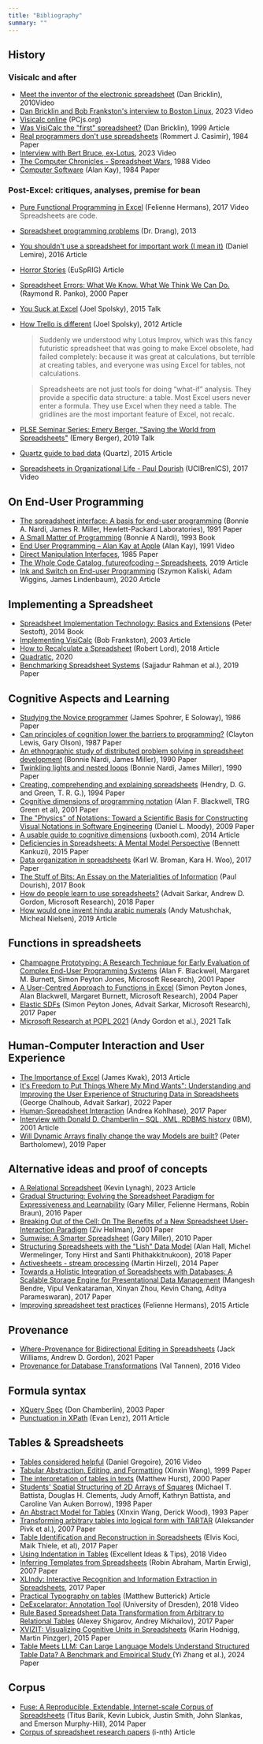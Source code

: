 ```yaml
---
title: "Bibliography"
summary: ""
---
```


## History
### Visicalc and after
- [Meet the inventor of the electronic spreadsheet](https://www.youtube.com/watch?v=YDvbDiJZpy0) (Dan Bricklin), 2010<span class="tag-pill">Video</span>
- [Dan Bricklin and Bob Frankston's interview to Boston Linux](https://www.youtube.com/live/hcjwRFT_uto), 2023 <span class="tag-pill">Video</span>
- [Visicalc online](https://www.pcjs.org/software/pcx86/app/other/visicalc/1981/) (PCjs.org)
- [Was VisiCalc the "first" spreadsheet?](http://www.bricklin.com/firstspreadsheetquestion.htm) (Dan Bricklin), 1999 <span class="tag-pill">Article</span>
- [Real programmers don't use spreadsheets](https://dl.acm.org/doi/pdf/10.1145/130981.130982) (Rommert J. Casimir), 1984 <span class="tag-pill">Paper</span>
- [Interview with Bert Bruce, ex-Lotus](https://www.youtube.com/watch?v=TNfZugIsjEk), 2023 <span class="tag-pill">Video</span>
- [The Computer Chronicles - Spreadsheet Wars](https://www.youtube.com/watch?v=eAiZBUYNUBA), 1988 <span class="tag-pill">Video</span>
  <!-- <div class="note">Contains some nice demos</div> -->
- [Computer Software](http://worrydream.com/refs/Kay%20-%20Computer%20Software%20-%20SciAm.pdf) (Alan Kay), 1984 <span class="tag-pill">Paper</span>

### Post-Excel: critiques, analyses, premise for bean
- [Pure Functional Programming in Excel](https://www.youtube.com/watch?v=0yKf8TrLUOw) (Felienne Hermans), 2017 <span class="tag-pill">Video</span>
  <div class="note"> Spreadsheets are code.</div>
- [Spreadsheet programming problems](https://leancrew.com/all-this/2013/04/spreadsheet-programming-problems/) (Dr. Drang), 2013 <span class="tag-pill"></span>
- <span class="orange">[You shouldn't use a spreadsheet for important work (I mean it)](https://www.cl.cam.ac.uk/~afb21/publications/CT2001.pdf)</span> (Daniel Lemire), 2016 <span class="tag-pill">Article</span>
- [Horror Stories](https://eusprig.org/research-info/horror-stories/) (EuSpRIG) <span class="tag-pill">Article</span>
- [Spreadsheet Errors: What We Know. What We Think We Can Do.](https://arxiv.org/abs/0802.3457) (Raymond R. Panko), 2000 <span class="tag-pill">Paper</span>
- [You Suck at Excel](https://www.youtube.com/watch?v=0nbkaYsR94c) (Joel Spolsky), 2015 <span class="tag-pill">Talk</span>
- [How Trello is different](https://www.joelonsoftware.com/2012/01/06/how-trello-is-different/) (Joel Spolsky), 2012 <span class="tag-pill">Article</span>
  > Suddenly we understood why Lotus Improv, which was this fancy futuristic spreadsheet that was going to make Excel obsolete, had failed completely: because it was great at calculations, but terrible at creating tables, and everyone was using Excel for tables, not calculations.  
  
  > Spreadsheets are not just tools for doing “what-if” analysis. They provide a specific data structure: a table. Most Excel users never enter a formula. They use Excel when they need a table. The gridlines are the most important feature of Excel, not recalc.
- [PLSE Seminar Series: Emery Berger, "Saving the World from Spreadsheets"](https://www.youtube.com/watch?v=GyWKxFxyyrQ) (Emery Berger), 2019 <span class="tag-pill">Talk</span>
- [Quartz guide to bad data](https://github.com/Quartz/bad-data-guide) (Quartz), 2015 <span class="tag-pill">Article</span>
- [ Spreadsheets in Organizational Life - Paul Dourish](https://www.youtube.com/watch?v=givR9Izhfho) (UCIBrenICS), 2017 <span class="tag-pill">Video</span>

## On End-User Programming
- [The spreadsheet interface: A basis for end-user programming](https://www.miramontes.com/writing/spreadsheet-eup) (Bonnie A. Nardi, James R. Miller, Hewlett-Packard Laboratories), 1991 <span class="tag-pill">Paper</span>
- [A Small Matter of Programming](https://mitpress.mit.edu/9780262140539/a-small-matter-of-programming/) (Bonnie A Nardi), 1993 <span class="tag-pill">Book</span>
- [End User Programming – Alan Kay at Apple](https://tinlizzie.org/IA/index.php/End-User_Programming_by_Alan_Kay_(1991)) (Alan Kay), 1991 <span class="tag-pill">Video</span>
- [Direct Manipulation Interfaces](https://vis.csail.mit.edu/classes/6.859/readings/pdfs/Hutchins-DirectManipulationInterfaces.pdf), 1985 <span class="tag-pill">Paper</span>
- [The Whole Code Catalog, futureofcoding – Spreadsheets](https://futureofcoding.org/catalog/spreadsheets.html), 2019 <span class="tag-pill">Article</span>
- [Ink and Switch on End-user Programming](https://www.inkandswitch.com/end-user-programming) (Szymon Kaliski, Adam Wiggins, James Lindenbaum), 2020 <span class="tag-pill">Article</span>

## Implementing a Spreadsheet
- [Spreadsheet Implementation Technology: Basics and Extensions](https://www.cl.cam.ac.uk/~afb21/publications/CT2001.pdf) (Peter Sestoft), 2014 <span class="tag-pill">Book</span>
- [Implementing VisiCalc](https://rmf.vc/ImplementingVisiCalc) (Bob Frankston), 2003 <span class="tag-pill">Article</span>
- [How to Recalculate a Spreadsheet](https://lord.io/spreadsheets) (Robert Lord), 2018 <span class="tag-pill">Article</span>
- [Quadratic](https://github.com/quadratichq/quadratic/), 2020 <span class="tag-pill"></span>
- [Benchmarking Spreadsheet Systems](https://people.eecs.berkeley.edu/~adityagp/papers/spreadsheet_bench.pdf) (Sajjadur Rahman et al.), 2019 <span class="tag-pill">Paper</span>

## Cognitive Aspects and Learning
- [Studying the Novice programmer](https://books.google.co.in/books/about/Studying_the_Novice_Programmer.html?id=xskgAQAAIAAJ&redir_esc=y) (James Spohrer, E Soloway), 1986 <span class="tag-pill">Paper</span>
- [Can principles of cognition lower the barriers to programming?](https://dl.acm.org/doi/10.5555/54968.54984) (Clayton Lewis, Gary Olson), 1987 <span class="tag-pill">Paper</span>
- [An ethnographic study of distributed problem solving in spreadsheet development](http://darrouzet-nardi.net/bonnie/pdf/Nardi_spreadsheet.pdf) (Bonnie Nardi, James Miller), 1990 <span class="tag-pill">Paper</span>
- [Twinkling lights and nested loops](https://www.lri.fr/~mbl/Stanford/CS477/papers/Nardi-Twinkling-IJMMS.pdf) (Bonnie Nardi, James Miller), 1990 <span class="tag-pill">Paper</span>
- [Creating, comprehending and explaining spreadsheets](https://www.sciencedirect.com/science/article/abs/pii/S1071581984710470) (Hendry, D. G. and Green, T. R. G.), 1994 <span class="tag-pill">Paper</span>
- [Cognitive dimensions of programming notation](https://www.cl.cam.ac.uk/~afb21/publications/CT2001.pdf) (Alan F. Blackwell, TRG Green et al), 2001 <span class="tag-pill">Paper</span>
- [The "Physics" of Notations: Toward a Scientific Basis for Constructing Visual Notations in Software Engineering](https://ieeexplore.ieee.org/document/5353439) (Daniel L. Moody), 2009 <span class="tag-pill">Paper</span>
- [A usable guide to cognitive dimensions](https://uxbooth.com/articles/a-usable-guide-to-cognitive-dimensions/) (uxbooth.com), 2014 <span class="tag-pill">Article</span>
- [Deficiencies in Spreadsheets: A Mental Model Perspective](https://erepo.uef.fi/bitstream/handle/123456789/15485/urn_isbn_978-952-61-1828-4.pdf?sequence=1&isAllowed=y) (Bennett Kankuzi), 2015 <span class="tag-pill">Paper</span>
- [Data organization in spreadsheets](https://www.biostat.wisc.edu/~kbroman/publications/dataorg.pdf) (Karl W. Broman, Kara H. Woo), 2017 <span class="tag-pill">Paper</span>
- [The Stuff of Bits: An Essay on the Materialities of Information](https://www.goodreads.com/book/show/55695827-the-stuff-of-bits) (Paul Dourish), 2017 <span class="tag-pill">Book</span>
- [How do people learn to use spreadsheets?](https://advait.org/files/sarkar_2018_spreadsheet_learning.pdf) (Advait Sarkar, Andrew D. Gordon, Microsoft Research), 2018 <span class="tag-pill">Paper</span>
- [How would one invent hindu arabic numerals](https://numinous.productions/ttft/#how-to-invent-hindu-arabic-numerals) (Andy Matushchak, Micheal Nielsen), 2019 <span class="tag-pill">Article</span>

## Functions in spreadsheets
- [Champagne Prototyping: A Research Technique for Early Evaluation of Complex End-User Programming Systems](https://www.microsoft.com/en-us/research/wp-content/uploads/2016/07/matrix-study.pdf) (Alan F. Blackwell, Margaret M. Burnett, Simon Peyton Jones, Microsoft Research), 2001 <span class="tag-pill">Paper</span>
- [A User-Centred Approach to Functions in Excel](https://www.microsoft.com/en-us/research/wp-content/uploads/2016/07/excel-1.pdf) (Simon Peyton Jones, Alan Blackwell, Margaret Burnett, Microsoft Research), 2004 <span class="tag-pill">Paper</span>
- [Elastic SDFs](https://www.cl.cam.ac.uk/~afb21/publications/CT2001.pdf) (Simon Peyton Jones, Advait Sarkar, Microsoft Research), 2017 <span class="tag-pill">Paper</span>
- [Microsoft Research at POPL 2021](https://www.youtube.com/watch?v=tfz4jdwsEaQ) (Andy Gordon et al.), 2021 <span class="tag-pill">Talk</span>


## Human-Computer Interaction and User Experience

- [The Importance of Excel](https://baselinescenario.com/2013/02/09/the-importance-of-excel) (James Kwak), 2013 <span class="tag-pill">Article</span>
- [It's Freedom to Put Things Where My Mind Wants": Understanding and Improving the User Experience of Structuring Data in Spreadsheets](https://advait.org/files/chalhoub_2022_data_structuring.pdf) (George Chalhoub, Advait Sarkar), 2022 <span class="tag-pill">Paper</span>
- [Human-Spreadsheet Interaction](citeseerx.ist.psu.edu) (Andrea Kohlhase), 2017 <span class="tag-pill">Paper</span>  
- [Interview with Donald D. Chamberlin – SQL, XML, RDBMS history](https://conservancy.umn.edu/handle/11299/107215?id=317) (IBM), 2001 <span class="tag-pill">Article</span>
- [Will Dynamic Arrays finally change the way Models are built?](https://eusprig.org/wp-content/uploads/eusprig-proceedings-2019.pdf) (Peter Bartholomew), 2019 <span class="tag-pill">Paper</span>


## Alternative ideas and proof of concepts
- [A Relational Spreadsheet](https://kevinlynagh.com/relational-spreadsheet/) (Kevin Lynagh), 2023 <span class="tag-pill">Article</span>
- [Gradual Structuring: Evolving the Spreadsheet Paradigm for Expressiveness and Learnability](https://opus.lib.uts.edu.au/bitstream/10453/102111/4/Gradual%20Structuring%20Evolving%20the%20Spreadsheet%20Paradigm%20for%20Expressiveness%20and%20Learnability.pdf) (Gary Miller, Felienne Hermans, Robin Braun), 2016 <span class="tag-pill">Paper</span>
- [Breaking Out of the Cell: On The Benefits of a New Spreadsheet User-Interaction Paradigm](https://arxiv.org/ftp/arxiv/papers/0803/0803.1875.pdf) (Ziv Hellman), 2001 <span class="tag-pill">Paper</span>
- [Sumwise: A Smarter Spreadsheet](https://conservancy.umn.edu/handle/11299/107215?id=317) (Gary Miller), 2010 <span class="tag-pill">Paper</span>
- [Structuring Spreadsheets with the "Lish" Data Model](https://arxiv.org/ftp/arxiv/papers/1801/1801.08603.pdf) (Alan Hall, Michel Wermelinger, Tony Hirst and Santi Phithakkitnukoon), 2018 <span class="tag-pill">Paper</span>
- [Activesheets - stream processing](http://hirzels.com/martin/papers/ecoop14-activesheets.pdf) (Martin Hirzel), 2014 <span class="tag-pill">Paper</span>
- [Towards a Holistic Integration of Spreadsheets with Databases: A Scalable Storage Engine for Presentational Data Management](https://arxiv.org/pdf/1708.06712.pdf) (Mangesh Bendre, Vipul Venkataraman, Xinyan Zhou, Kevin Chang, Aditya Parameswaran), 2017 <span class="tag-pill">Paper</span>
- [Improving spreadsheet test practices](https://www.felienne.com/archives/2957) (Felienne Hermans), 2015 <span class="tag-pill">Article</span>

## Provenance
- [Where-Provenance for Bidirectional Editing in Spreadsheets](https://www.microsoft.com/en-us/research/uploads/prod/2021/09/wc.pdf) (Jack Williams, Andrew D. Gordon), 2021 <span class="tag-pill">Paper</span>
- [Provenance for Database Transformations](https://www.youtube.com/watch?v=X0sJT0pdnIU) (Val Tannen), 2016 <span class="tag-pill">Video</span>

## Formula syntax

- [XQuery Spec](https://cseweb.ucsd.edu/classes/wi19/cse232B-a/papers/sigmod03_xquery.pdf) (Don Chamberlin), 2003 <span class="tag-pill">Paper</span>
- [Punctuation in XPath](https://www.progress.com/blogs/xpath-punctuation-part-1) (Evan Lenz), 2011 <span class="tag-pill">Article</span>

## Tables & Spreadsheets

- [Tables considered helpful](https://www.youtube.com/watch?v=b5UK-VHbJlQ) (Daniel Gregoire), 2016 <span class="tag-pill">Video</span>
- [Tabular Abstraction, Editing, and Formatting](https://uwspace.uwaterloo.ca/bitstream/handle/10012/10962/WANG_XINXIN_.pdf?sequence=1&isAllowed=y) (Xinxin Wang), 1999 <span class="tag-pill">Paper</span>
- [The interpretation of tables in texts](https://era.ed.ac.uk/bitstream/handle/1842/7309/515564.pdf) (Matthew Hurst), 2000 <span class="tag-pill">Paper</span>
- [Students' Spatial Structuring of 2D Arrays of Squares](https://www.researchgate.net/publication/258933240_Students%27_Spatial_Structuring_of_2D_Arrays_of_Squares) (Michael T. Battista, Douglas H. Clements, Judy Arnoff, Kathryn Battista, and Caroline Van Auken Borrow), 1998 <span class="tag-pill">Paper</span>
- [An Abstract Model for Tables](https://tug.org/TUGboat/tb14-3/tb40wang.pdf) (Xlnxin Wang, Derick Wood), 1993 <span class="tag-pill">Paper</span>
- [Transforming arbitrary tables into logical form with TARTAR](https://www.sciencedirect.com/science/article/abs/pii/S0169023X06000620) (Aleksander Pivk et al.), 2007 <span class="tag-pill">Paper</span>
- [Table Identification and Reconstruction in Spreadsheets](https://core.ac.uk/reader/148622470) (Elvis Koci, Maik Thiele, et al), 2017 <span class="tag-pill">Paper</span>
- [Using Indentation in Tables](https://www.youtube.com/watch?v=dNWY2COP2D0) (Excellent Ideas & Tips), 2018 <span class="tag-pill">Video</span>
- [Inferring Templates from Spreadsheets](https://www.researchgate.net/publication/221553623_Inferring_templates_from_spreadsheets) (Robin Abraham, Martin Erwig), 2007 <span class="tag-pill">Paper</span>
- [XLIndy: Interactive Recognition and Information Extraction in Spreadsheets](https://wwwdb.inf.tu-dresden.de/wp-content/uploads/demo_paper.pdf), 2017 <span class="tag-pill">Paper</span> 
- [Practical Typography on tables](https://practicaltypography.com/tables.html) (Matthew Butterick) <span class="tag-pill">Article</span>
- [DeExcelarator: Annotation Tool](https://www.youtube.com/watch?v=uU1wozgjsa0) (University of Dresden), 2018 <span class="tag-pill">Video</span>
- [Rule Based Spreadsheet Data Transformation from Arbitrary to Relational Tables](https://www.researchgate.net/publication/319118366_Rule-Based_Spreadsheet_Data_Transformation_from_Arbitrary_to_Relational_Tables) (Alexey Shigarov, Andrey Mikhailov), 2017 <span class="tag-pill">Paper</span>
- [XVIZIT: Visualizing Cognitive Units in Spreadsheets](https://ieeexplore.ieee.org/abstract/document/7332439) (Karin Hodnigg, Martin Pinzger), 2015 <span class="tag-pill">Paper</span>
- [Table Meets LLM: Can Large Language Models Understand Structured Table Data? A Benchmark and Empirical Study ](https://arxiv.org/pdf/2305.13062v4) (Yi Zhang et al.), 2024 <span class="tag-pill">Paper</span>

## Corpus

- [Fuse: A Reproducible, Extendable, Internet-scale Corpus of Spreadsheets](https://static.barik.net/fuse/index.html) (Titus Barik, Kevin Lubick, Justin Smith, John Slankas, and Emerson Murphy-Hill), 2014 <span class="tag-pill">Paper</span>
- [Corpus of spreadsheet research papers](https://www.i-nth.com/) (i-nth) <span class="tag-pill">Article</span>

<style>
  li p {
    margin-bottom: 0px;
  }

  blockquote {
    margin-top: 15px;
  }

  .note {
    color: #555;
  }

  .note::before {
    /* content: "📝 ";   */
    font-size: 14px;
  }

  .highlight {
    margin: 0 -0.4em;
    padding: 0.1em 0.2em;
    border-radius: 0.3em 0.2em;
    background: transparent;
    background-image: linear-gradient(
      to right,
      rgba(122, 193, 67, 0.6),
      rgba(122, 193, 67, 0.5) 4%,
      rgba(122, 193, 67, 0.3)
    );
    -webkit-box-decoration-break: clone;
    box-decoration-break: clone;
  }

  .author {
    color: #666;
    font-family: var(--ff-headings);
    text-transform: uppercase;
    font-size: 14px;
  }


</style>
